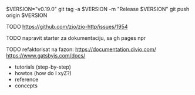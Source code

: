 
$VERSION="v0.19.0"
git tag -a $VERSION -m "Release $VERSION"
git push origin $VERSION


TODO https://github.com/zio/zio-http/issues/1954


TODO napravit starter za dokumentaciju, sa gh pages npr


TODO refaktorisat na fazon:
https://documentation.divio.com/ 
https://www.gatsbyjs.com/docs/

- tutorials (step-by-step)
- howtos (how do I xyZ?)
- reference
- concepts



